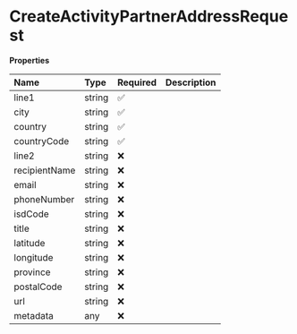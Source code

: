 # CreateActivityPartnerAddressRequest

**Properties**

| Name          | Type   | Required | Description |
| :------------ | :----- | :------- | :---------- |
| line1         | string | ✅       |             |
| city          | string | ✅       |             |
| country       | string | ✅       |             |
| countryCode   | string | ✅       |             |
| line2         | string | ❌       |             |
| recipientName | string | ❌       |             |
| email         | string | ❌       |             |
| phoneNumber   | string | ❌       |             |
| isdCode       | string | ❌       |             |
| title         | string | ❌       |             |
| latitude      | string | ❌       |             |
| longitude     | string | ❌       |             |
| province      | string | ❌       |             |
| postalCode    | string | ❌       |             |
| url           | string | ❌       |             |
| metadata      | any    | ❌       |             |

<!-- This file was generated by liblab | https://liblab.com/ -->
